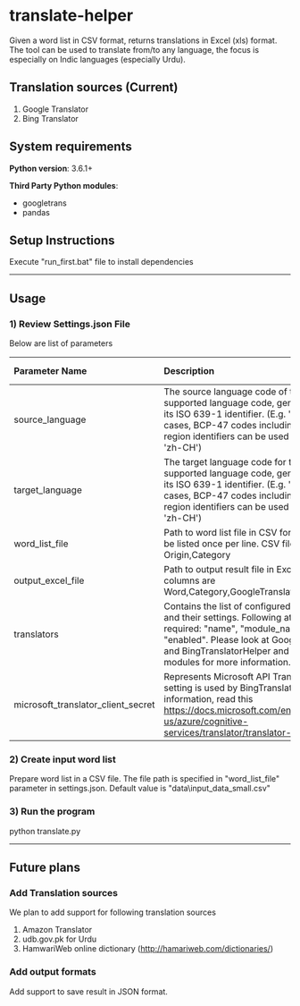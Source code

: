 # translate-helper
Given a word list in CSV format, returns translations in Excel (xls) format. The tool can be used to translate from/to any language, the focus is especially on Indic languages (especially Urdu).

## Translation sources (Current)
1. Google Translator
2. Bing Translator

## System requirements
**Python version**: 	3.6.1+

**Third Party Python modules**: 
- googletrans
- pandas


## Setup Instructions
Execute "run_first.bat" file to install dependencies

---

## Usage

### 1) Review Settings.json File 
Below are list of parameters

| Parameter Name                     	| Description                                                                                                                                                                                                                                              	| Default Value              	| Data Type 	|
|:------------------------------------	| :--------------------------------------------------------------------------------------------------------------------------------------------------------------------------------------------------------------------------------------------------------	| :----------------------------	| :-----------	|
| source_language                    	| The source language code of the word list. Use a supported language code, generally consisting of its ISO 639-1 identifier. (E.g. 'en', 'ja'). In certain cases, BCP-47 codes including language + region identifiers can be used (e.g. 'zh-TW' and 'zh-CH') 	| en                    | string    	|
| target_language                    	| The target language code for the results. Use a supported language code, generally consisting of its ISO 639-1 identifier. (E.g. 'en', 'ja'). In certain cases, BCP-47 codes including language + region identifiers can be used (e.g. 'zh-TW' and 'zh-CH')    	| ur                    | string    	|
| word_list_file                     	| Path to word list file in CSV format. Words should be listed once per line. CSV file columns are Origin,Category                                                                                                                                         	| data\\input_data_small.csv 	| string    	|
| output_excel_file                  	| Path to output result file in Excel format.   Excel file columns are Word,Category,GoogleTranslation,BingTranslation                                                                                                                                     	| data\\output_data.xlsx     	| string    	|
| translators                        	| Contains the list of configured translator modules and their settings. Following attributes are required: "name", "module_name", "class_name", "enabled". Please look at GoogleTranslatorHelper and BingTranslatorHelper and associated modules for more information.   | ---							|				|
| microsoft_translator_client_secret 	| Represents Microsoft API Translator key. This setting is used by BingTranslatorHelper. For more information, read this https://docs.microsoft.com/en-us/azure/cognitive-services/translator/translator-info-overview                            			|                            	| string    	|

### 2) Create input word list
Prepare word list in a CSV file. The file path is specified in "word_list_file" parameter in settings.json. Default value is "data\input_data_small.csv"

### 3) Run the program
python translate.py

---
## Future plans

### Add Translation sources 
We plan to add support for following translation sources 
1. Amazon Translator
2. udb.gov.pk for Urdu
3. HamwariWeb online dictionary (http://hamariweb.com/dictionaries/)

### Add output formats
Add support to save result in JSON format. 


